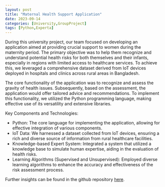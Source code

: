```yaml
---
layout: post
title: "Maternal Health Support Application"
date: 2023-09-14
categories: [University,GroupProject]
tags: [Python,Experta]
---
```


During this university project, our team focused on developing an application aimed at providing crucial support to women during the maternity period. The primary objective was to help them recognize and understand potential health risks for both themselves and their infants, especially in regions with limited access to healthcare services. To achieve this, we leveraged a comprehensive dataset derived from IoT devices deployed in hospitals and clinics across rural areas in Bangladesh.

The core functionality of the application was to recognize and assess the gravity of health issues. Subsequently, based on the assessment, the application would offer tailored advice and recommendations. To implement this functionality, we utilized the Python programming language, making effective use of its versatility and extensive libraries.

Key Components and Technologies:

* Python: The core language for implementing the application, allowing for effective integration of various components.
* IoT Data: We harnessed a dataset collected from IoT devices, ensuring a rich and diverse source of information from rural healthcare facilities.
* Knowledge-based Expert System: Integrated a system that utilized a knowledge base to simulate human expertise, aiding in the evaluation of health risks.
* Learning Algorithms (Supervised and Unsupervised): Employed diverse learning algorithms to enhance the accuracy and effectiveness of the risk assessment process.

Further insights can be found in the github repository [here](https://github.com/GianluDR/MaternalHealthRisk).
